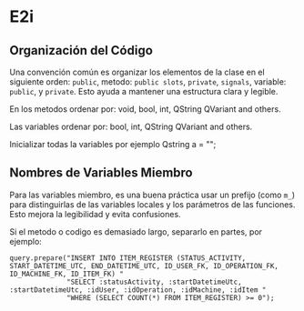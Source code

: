 # E2i

## Organización del Código
Una convención común es organizar los elementos de la clase en el siguiente orden: `public`, metodo: `public slots`, `private`, `signals`, variable: `public`, y `private`. Esto ayuda a mantener una estructura clara y legible.

En los metodos ordenar por:
  void, bool, int, QString QVariant and others.

Las variables ordenar por:
  bool, int, QString QVariant and others.

Inicializar todas la variables por ejemplo
Qstring a = "";

## Nombres de Variables Miembro
Para las variables miembro, es una buena práctica usar un prefijo (como `m_`) para distinguirlas de las variables locales y los parámetros de las funciones. Esto mejora la legibilidad y evita confusiones.


Si el metodo o codigo es demasiado largo, separarlo en partes, por ejemplo: 

    query.prepare("INSERT INTO ITEM_REGISTER (STATUS_ACTIVITY, START_DATETIME_UTC, END_DATETIME_UTC, ID_USER_FK, ID_OPERATION_FK, ID_MACHINE_FK, ID_ITEM_FK) "
                  "SELECT :statusActivity, :startDatetimeUtc, :startDatetimeUtc, :idUser, :idOperation, :idMachine, :idItem "
                  "WHERE (SELECT COUNT(*) FROM ITEM_REGISTER) >= 0");

                  
